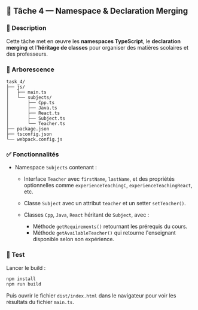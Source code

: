 ## 📁 Tâche 4 — Namespace & Declaration Merging

### 📌 Description

Cette tâche met en œuvre les **namespaces TypeScript**, le **declaration merging** et l'**héritage de classes** pour organiser des matières scolaires et des professeurs.

### 📁 Arborescence

```
task_4/
├── js/
│   ├── main.ts
│   └── subjects/
│       ├── Cpp.ts
│       ├── Java.ts
│       ├── React.ts
│       ├── Subject.ts
│       └── Teacher.ts
├── package.json
├── tsconfig.json
└── webpack.config.js
```

### ✅ Fonctionnalités

* Namespace `Subjects` contenant :

  * Interface `Teacher` avec `firstName`, `lastName`, et des propriétés optionnelles comme `experienceTeachingC`, `experienceTeachingReact`, etc.
  * Classe `Subject` avec un attribut `teacher` et un setter `setTeacher()`.
  * Classes `Cpp`, `Java`, `React` héritant de `Subject`, avec :

    * Méthode `getRequirements()` retournant les prérequis du cours.
    * Méthode `getAvailableTeacher()` qui retourne l'enseignant disponible selon son expérience.

### 🧪 Test

Lancer le build :

```bash
npm install
npm run build
```

Puis ouvrir le fichier `dist/index.html` dans le navigateur pour voir les résultats du fichier `main.ts`.
